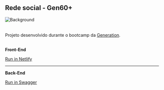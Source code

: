 ## Rede social - Gen60+

![Background](https://repository-images.githubusercontent.com/409678693/0e7be3b0-e2a9-43e6-85b1-596c9a0e62b4)
<br><br><br>
Projeto desenvolvido durante o bootcamp da [Generation](https://brazil.generation.org/).<br><br>

<strong>Front-End</strong>

[Run in Netlify](https://gen60plus.netlify.app/)

---

<strong>Back-End</strong>

[Run in Swagger](https://gen60plus.herokuapp.com/)
